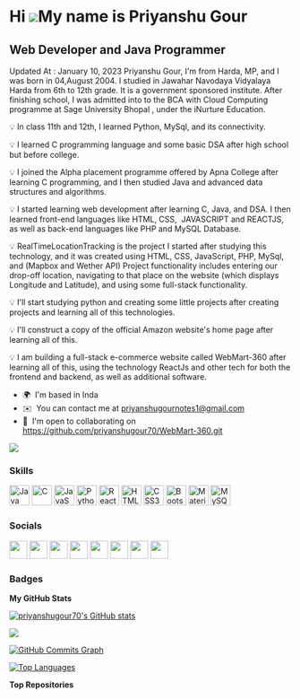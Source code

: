 Hi ![](https://user-images.githubusercontent.com/18350557/176309783-0785949b-9127-417c-8b55-ab5a4333674e.gif)My name is Priyanshu Gour
======================================================================================================================================

Web Developer and Java Programmer
---------------------------------

Updated At : January 10, 2023
Priyanshu Gour, I'm from Harda, MP, and I was born in 04,August 2004. I studied in Jawahar Navodaya Vidyalaya Harda from 6th to 12th grade. It is a government sponsored institute. After finishing school, I was admitted into to the BCA with Cloud Computing programme at Sage University Bhopal , under the iNurture Education. 




💡 In class 11th and 12th, I learned Python, MySql, and its connectivity. 

💡 I learned C programming language and some basic DSA after high school but before college. 

💡 I joined the Alpha placement programme offered by Apna College after learning C programming, and I then studied Java and advanced data structures and algorithms. 

💡 I started learning web development after learning C, Java, and DSA. I then learned front-end languages like HTML, CSS,  JAVASCRIPT and REACTJS, as well as back-end languages like PHP and MySQL Database. 

💡 RealTimeLocationTracking is the project I started after studying this technology, and it was created using HTML, CSS, JavaScript, PHP, MySql, and (Mapbox and Wether API) Project functionality includes entering our drop-off location, navigating to that place on the website (which displays Longitude and Latitude), and using some full-stack functionality. 

💡 I'll start studying python and creating some little projects after creating projects and learning all of this technologies. 

💡 I'll construct a copy of the official Amazon website's home page after learning all of this. 

💡 I am building a full-stack e-commerce website called WebMart-360 after learning all of this, using the technology ReactJs and other tech for both the frontend and backend, as well as additional software.





* 🌍  I'm based in Inda
* ✉️  You can contact me at [priyanshugournotes1@gmail.com](mailto:priyanshugournotes1@gmail.com)
* 🤝  I'm open to collaborating on https://github.com/priyanshugour70/WebMart-360.git

<a href="https://www.github.com/priyanshugour70" target="_blank" rel="noreferrer"><img
src="https://img.shields.io/github/followers/priyanshugour70?logo=github&style=for-the-badge&color=0891b2&labelColor=1c1917" /></a>

### Skills


<p align="left">
<a href="https://www.oracle.com/java/" target="_blank" rel="noreferrer"><img src="https://raw.githubusercontent.com/danielcranney/readme-generator/main/public/icons/skills/java-colored.svg" width="36" height="36" alt="Java" /></a>
<a href="https://docs.microsoft.com/en-us/cpp/?view=msvc-170" target="_blank" rel="noreferrer"><img src="https://raw.githubusercontent.com/danielcranney/readme-generator/main/public/icons/skills/c-colored.svg" width="36" height="36" alt="C" /></a>
<a href="https://developer.mozilla.org/en-US/docs/Web/JavaScript" target="_blank" rel="noreferrer"><img src="https://raw.githubusercontent.com/danielcranney/readme-generator/main/public/icons/skills/javascript-colored.svg" width="36" height="36" alt="JavaScript" /></a>
<a href="https://www.python.org/" target="_blank" rel="noreferrer"><img src="https://raw.githubusercontent.com/danielcranney/readme-generator/main/public/icons/skills/python-colored.svg" width="36" height="36" alt="Python" /></a>
<a href="https://reactjs.org/" target="_blank" rel="noreferrer"><img src="https://raw.githubusercontent.com/danielcranney/readme-generator/main/public/icons/skills/react-colored.svg" width="36" height="36" alt="React" /></a>
<a href="https://developer.mozilla.org/en-US/docs/Glossary/HTML5" target="_blank" rel="noreferrer"><img src="https://raw.githubusercontent.com/danielcranney/readme-generator/main/public/icons/skills/html5-colored.svg" width="36" height="36" alt="HTML5" /></a>
<a href="https://www.w3.org/TR/CSS/#css" target="_blank" rel="noreferrer"><img src="https://raw.githubusercontent.com/danielcranney/readme-generator/main/public/icons/skills/css3-colored.svg" width="36" height="36" alt="CSS3" /></a>
<a href="https://getbootstrap.com/" target="_blank" rel="noreferrer"><img src="https://raw.githubusercontent.com/danielcranney/readme-generator/main/public/icons/skills/bootstrap-colored.svg" width="36" height="36" alt="Bootstrap" /></a>
<a href="https://mui.com/" target="_blank" rel="noreferrer"><img src="https://raw.githubusercontent.com/danielcranney/readme-generator/main/public/icons/skills/materialui-colored.svg" width="36" height="36" alt="Material UI" /></a>
<a href="https://www.mysql.com/" target="_blank" rel="noreferrer"><img src="https://raw.githubusercontent.com/danielcranney/readme-generator/main/public/icons/skills/mysql-colored.svg" width="36" height="36" alt="MySQL" /></a>
</p>


### Socials

<p align="left"> <a href="https://www.codepen.io/priyanshugour70" target="_blank" rel="noreferrer"><img src="https://raw.githubusercontent.com/danielcranney/readme-generator/main/public/icons/socials/codepen-dark.svg" width="32" height="32" /></a> <a href="https://www.github.com/priyanshugour70" target="_blank" rel="noreferrer"><img src="https://raw.githubusercontent.com/danielcranney/readme-generator/main/public/icons/socials/github-dark.svg" width="32" height="32" /></a> <a href="http://www.instagram.com/priyanshugour70/" target="_blank" rel="noreferrer"><img src="https://raw.githubusercontent.com/danielcranney/readme-generator/main/public/icons/socials/instagram.svg" width="32" height="32" /></a> <a href="https://www.linkedin.com/in/priyanshu-gour-32825024a/" target="_blank" rel="noreferrer"><img src="https://raw.githubusercontent.com/danielcranney/readme-generator/main/public/icons/socials/linkedin.svg" width="32" height="32" /></a> <a href="http://www.medium.com/@priyanshugournotes1" target="_blank" rel="noreferrer"><img src="https://raw.githubusercontent.com/danielcranney/readme-generator/main/public/icons/socials/medium-dark.svg" width="32" height="32" /></a> <a href="https://www.hackerrank.com/priyanshugour70" target="_blank" rel="noreferrer"><img src="https://raw.githubusercontent.com/danielcranney/readme-generator/main/public/icons/socials/rss.svg" width="32" height="32" /></a> <a href="https://www.stackoverflow.com/users/20853227/priyanshu-gour" target="_blank" rel="noreferrer"><img src="https://raw.githubusercontent.com/danielcranney/readme-generator/main/public/icons/socials/stackoverflow.svg" width="32" height="32" /></a> <a href="https://www.twitter.com/Priyanshugour70" target="_blank" rel="noreferrer"><img src="https://raw.githubusercontent.com/danielcranney/readme-generator/main/public/icons/socials/twitter.svg" width="32" height="32" /></a></p>

### Badges

<b>My GitHub Stats</b>

<a href="http://www.github.com/priyanshugour70"><img src="https://github-readme-stats.vercel.app/api?username=priyanshugour70&show_icons=true&hide=prs,issues,contribs&count_private=true&title_color=0891b2&text_color=ffffff&icon_color=0891b2&bg_color=1c1917&hide_border=true&show_icons=true" alt="priyanshugour70's GitHub stats" /></a>

<a href="http://www.github.com/priyanshugour70"><img src="https://github-readme-streak-stats.herokuapp.com/?user=priyanshugour70&stroke=ffffff&background=1c1917&ring=0891b2&fire=0891b2&currStreakNum=ffffff&currStreakLabel=0891b2&sideNums=ffffff&sideLabels=ffffff&dates=ffffff&hide_border=true" /></a>

<a href="http://www.github.com/priyanshugour70"><img src="https://github-readme-activity-graph.cyclic.app/graph?username=priyanshugour70&bg_color=1c1917&color=ffffff&line=0891b2&point=ffffff&area_color=1c1917&area=true&hide_border=true&custom_title=GitHub%20Commits%20Graph" alt="GitHub Commits Graph" /></a>

<a href="https://github.com/priyanshugour70" align="left"><img src="https://github-readme-stats.vercel.app/api/top-langs/?username=priyanshugour70&langs_count=10&title_color=0891b2&text_color=ffffff&icon_color=0891b2&bg_color=1c1917&hide_border=true&locale=en&custom_title=Top%20%Languages" alt="Top Languages" /></a>

<b>Top Repositories</b>

<div width="100%" align="center"></div><br /><br /><br /><br /><br /><br /><br />
